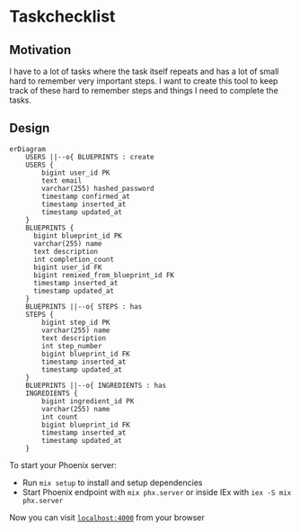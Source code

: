 # Taskchecklist

## Motivation

I have to a lot of tasks where the task itself repeats and has a lot
of small hard to remember very important steps. I want to create this
tool to keep track of these hard to remember steps and things I need
to complete the tasks.

## Design

```mermaid
erDiagram
    USERS ||--o{ BLUEPRINTS : create
    USERS {
        bigint user_id PK
        text email
        varchar(255) hashed_password
        timestamp confirmed_at
        timestamp inserted_at
        timestamp updated_at
    }
    BLUEPRINTS {
      bigint blueprint_id PK
      varchar(255) name
      text description
      int completion_count
      bigint user_id FK
      bigint remixed_from_blueprint_id FK
      timestamp inserted_at
      timestamp updated_at
    }
    BLUEPRINTS ||--o{ STEPS : has
    STEPS {
        bigint step_id PK
        varchar(255) name
        text description
        int step_number
        bigint blueprint_id FK
        timestamp inserted_at
        timestamp updated_at
    }
    BLUEPRINTS ||--o{ INGREDIENTS : has
    INGREDIENTS {
        bigint ingredient_id PK
        varchar(255) name
        int count
        bigint blueprint_id FK
        timestamp inserted_at
        timestamp updated_at
    }
```

To start your Phoenix server:

* Run `mix setup` to install and setup dependencies
* Start Phoenix endpoint with `mix phx.server` or inside IEx with `iex -S mix phx.server`

Now you can visit [`localhost:4000`](http://localhost:4000) from your browser

